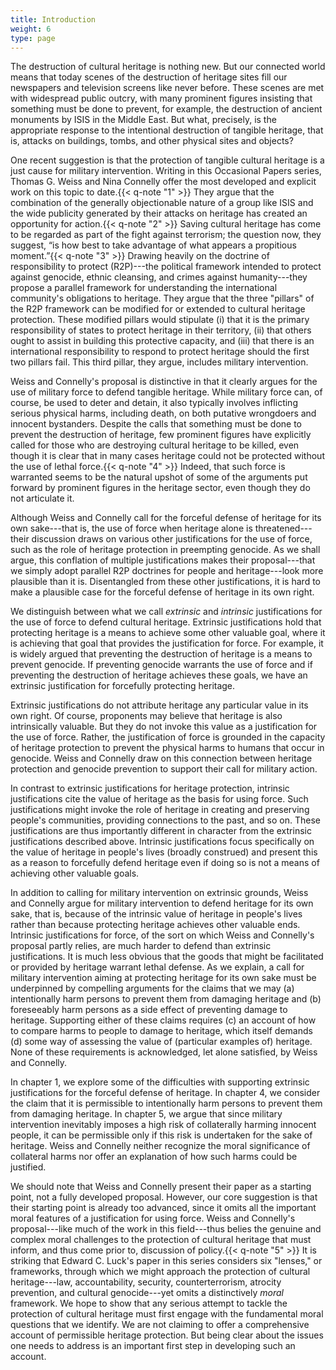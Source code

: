 ```yaml
---
title: Introduction
weight: 6
type: page
---
```


The destruction of cultural heritage is nothing new. But our connected world means that today scenes of the destruction of heritage sites fill our newspapers and television screens like never before. These scenes are met with widespread public outcry, with many prominent figures insisting that something must be done to prevent, for example, the destruction of ancient monuments by ISIS in the Middle East. But what, precisely, is the appropriate response to the intentional destruction of tangible heritage, that is, attacks on buildings, tombs, and other physical sites and objects?

One recent suggestion is that the protection of tangible cultural heritage is a just cause for military intervention. Writing in this Occasional Papers series, Thomas G. Weiss and Nina Connelly offer the most developed and explicit work on this topic to date.{{< q-note "1" >}} They argue that the combination of the generally objectionable nature of a group like ISIS and the wide publicity generated by their attacks on heritage has created an opportunity for action.{{< q-note "2" >}} Saving cultural heritage has come to be regarded as part of the fight against terrorism; the question now, they suggest, “is how best to take advantage of what appears a propitious moment.”{{< q-note "3" >}} Drawing heavily on the doctrine of responsibility to protect (R2P)---the political framework intended to protect against genocide, ethnic cleansing, and crimes against humanity---they propose a parallel framework for understanding the international community's obligations to heritage. They argue that the three "pillars" of the R2P framework can be modified for or extended to cultural heritage protection. These modified pillars would stipulate (i) that it is the primary responsibility of states to protect heritage in their territory, (ii) that others ought to assist in building this protective capacity, and (iii) that there is an international responsibility to respond to protect heritage should the first two pillars fail. This third pillar, they argue, includes military intervention.

Weiss and Connelly's proposal is distinctive in that it clearly argues for the use of military force to defend tangible heritage. While military force can, of course, be used to deter and detain, it also typically involves inflicting serious physical harms, including death, on both putative wrongdoers and innocent bystanders. Despite the calls that something must be done to prevent the destruction of heritage, few prominent figures have explicitly called for those who are destroying cultural heritage to be killed, even though it is clear that in many cases heritage could not be protected without the use of lethal force.{{< q-note "4" >}} Indeed, that such force is warranted seems to be the natural upshot of some of the arguments put forward by prominent figures in the heritage sector, even though they do not articulate it.

Although Weiss and Connelly call for the forceful defense of heritage for its own sake---that is, the use of force when heritage alone is threatened---their discussion draws on various other justifications for the use of force, such as the role of heritage protection in preempting genocide. As we shall argue, this conflation of multiple justifications makes their proposal---that we simply adopt parallel R2P doctrines for people and heritage---look more plausible than it is. Disentangled from these other justifications, it is hard to make a plausible case for the forceful defense of heritage in its own right.

We distinguish between what we call *extrinsic* and *intrinsic* justifications for the use of force to defend cultural heritage. Extrinsic justifications hold that protecting heritage is a means to achieve some other valuable goal, where it is achieving that goal that provides the justification for force. For example, it is widely argued that preventing the destruction of heritage is a means to prevent genocide. If preventing genocide warrants the use of force and if preventing the destruction of heritage achieves these goals, we have an extrinsic justification for forcefully protecting heritage.

Extrinsic justifications do not attribute heritage any particular value in its own right. Of course, proponents may believe that heritage is also intrinsically valuable. But they do not invoke this value as a justification for the use of force. Rather, the justification of force is grounded in the capacity of heritage protection to prevent the physical harms to humans that occur in genocide. Weiss and Connelly draw on this connection between heritage protection and genocide prevention to support their call for military action.

In contrast to extrinsic justifications for heritage protection, intrinsic justifications cite the value of heritage as the basis for using force. Such justifications might invoke the role of heritage in creating and preserving people's communities, providing connections to the past, and so on. These justifications are thus importantly different in character from the extrinsic justifications described above. Intrinsic justifications focus specifically on the value of heritage in people's lives (broadly construed) and present this as a reason to forcefully defend heritage even if doing so is not a means of achieving other valuable goals.

In addition to calling for military intervention on extrinsic grounds, Weiss and Connelly argue for military intervention to defend heritage for its own sake, that is, because of the intrinsic value of heritage in people's lives rather than because protecting heritage achieves other valuable ends. Intrinsic justifications for force, of the sort on which Weiss and Connelly's proposal partly relies, are much harder to defend than extrinsic justifications. It is much less obvious that the goods that might be facilitated or provided by heritage warrant lethal defense. As we explain, a call for military intervention aiming at protecting heritage for its own sake must be underpinned by compelling arguments for the claims that we may (a) intentionally harm persons to prevent them from damaging heritage and (b) foreseeably harm persons as a side effect of preventing damage to heritage. Supporting either of these claims requires (c) an account of how to compare harms to people to damage to heritage, which itself demands (d) some way of assessing the value of (particular examples of) heritage. None of these requirements is acknowledged, let alone satisfied, by Weiss and Connelly.

In chapter 1, we explore some of the difficulties with supporting extrinsic justifications for the forceful defense of heritage. In chapter 4, we consider the claim that it is permissible to intentionally harm persons to prevent them from damaging heritage. In chapter 5, we argue that since military intervention inevitably imposes a high risk of collaterally harming innocent people, it can be permissible only if this risk is undertaken for the sake of heritage. Weiss and Connelly neither recognize the moral significance of collateral harms nor offer an explanation of how such harms could be justified.

We should note that Weiss and Connelly present their paper as a starting point, not a fully developed proposal. However, our core suggestion is that their starting point is already too advanced, since it omits all the important moral features of a justification for using force. Weiss and Connelly's proposal---like much of the work in this field---thus belies the genuine and complex moral challenges to the protection of cultural heritage that must inform, and thus come prior to, discussion of policy.{{< q-note "5" >}} It is striking that Edward C. Luck's paper in this series considers six "lenses," or frameworks, through which we might approach the protection of cultural heritage---law, accountability, security, counterterrorism, atrocity prevention, and cultural genocide---yet omits a distinctively *moral* framework. We hope to show that any serious attempt to tackle the protection of cultural heritage must first engage with the fundamental moral questions that we identify. We are not claiming to offer a comprehensive account of permissible heritage protection. But being clear about the issues one needs to address is an important first step in developing such an account.

